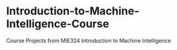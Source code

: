 # Introduction-to-Machine-Intelligence-Course
Course Projects from MIE324 Introduction to Machine Intelligence

